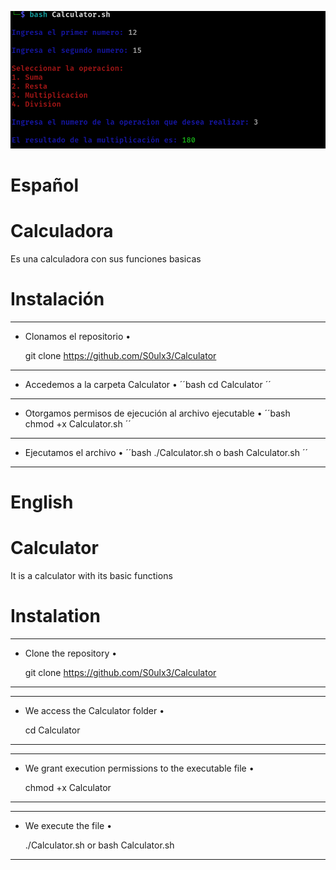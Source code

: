 ![Calculator](https://github.com/S0ulx3/Calculator/blob/main/Calculator.png)

# Español
# Calculadora
Es una calculadora con sus funciones basicas

# Instalación
------------------------------------------------
- Clonamos el repositorio •
  
  git clone https://github.com/S0ulx3/Calculator

-------------------------------------
- Accedemos a la carpeta Calculator •
´´bash
  cd Calculator
´´

---------------------------------------------------------
- Otorgamos permisos de ejecución al archivo ejecutable •
´´bash  
  chmod +x Calculator.sh
´´
----------------------------------------
- Ejecutamos el archivo •
´´bash
  ./Calculator.sh  o  bash Calculator.sh
´´
----------------------------------------

# English
# Calculator
It is a calculator with its basic functions

# Instalation
----------------------------------------------
- Clone the repository •
  
  git clone https://github.com/S0ulx3/Calculator
----------------------------------------------
-----------------------------------
- We access the Calculator folder •
  
  cd Calculator
-----------------------------------
---------------------------------------------------------
- We grant execution permissions to the executable file •
  
  chmod +x Calculator
---------------------------------------------------------
-----------------------------------------
- We execute the file •
  
  ./Calculator.sh  or  bash Calculator.sh
-----------------------------------------

